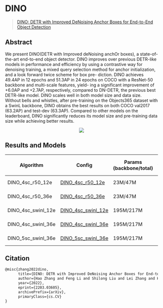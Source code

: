 # DINO

> [DINO: DETR with Improved DeNoising Anchor Boxes for End-to-End Object Detection](https://arxiv.org/abs/2203.03605)

<!-- [ALGORITHM] -->

## Abstract

We present DINO(DETR with Improved deNoising anchOr boxes), a state-of-the-art end-to-end object detector. DINO improves over previous DETR-like models in performance and efficiency by using a contrastive way for denoising training, a mixed query selection method for anchor initialization, and a look forward twice scheme for box pre- diction. DINO achieves 49.4AP in 12 epochs and 51.3AP in 24 epochs on COCO with a ResNet-50 backbone and multi-scale features, yield- ing a significant improvement of +6.0AP and +2.7AP, respectively, compared to DN-DETR, the previous best DETR-like model. DINO scales well in both model size and data size. Without bells and whistles, after pre-training on the Objects365 dataset with a SwinL backbone, DINO obtains the best results on both COCO val2017 (63.2AP) and test-dev (63.3AP). Compared to other models on the leaderboard, DINO significantly reduces its model size and pre-training data size while achieving better results.

<div align=center>
<img src="https://pai-vision-data-hz.oss-cn-zhangjiakou.aliyuncs.com/EasyCV/algo_images/detection/DINO.png"/>
</div>

## Results and Models

| Algorithm  | Config                                                       | Params<br/>(backbone/total)                            | inference time(V100)<br/>(ms/img)                      | bbox_mAP<sup>val<br/><sub>0.5:0.95</sub> | AP<sup>val<br/><sub>50</sub> | Download                                                     |
| ---------- | ------------------------------------------------------------ | ------------------------ | --------------- | ------------------------------------------------------------ | ------------------------------------------------------------ | ------------------------------------------------------------ |
| DINO_4sc_r50_12e    | [DINO_4sc_r50_12e](https://github.com/alibaba/EasyCV/tree/master/configs/detection/dino/dino_4sc_r50_12e_coco.py) | 23M/47M | 184ms |     48.71               |     66.27      | [model](https://pai-vision-data-hz.oss-cn-zhangjiakou.aliyuncs.com/EasyCV/modelzoo/detection/dino/dino_4sc_r50_12e/epoch_12.pth) - [log](https://pai-vision-data-hz.oss-cn-zhangjiakou.aliyuncs.com/EasyCV/modelzoo/detection/dino/dino_4sc_r50_12e/20220815_141403.log.json) |
| DINO_4sc_r50_36e    | [DINO_4sc_r50_36e](https://github.com/alibaba/EasyCV/tree/master/configs/detection/dino/dino_4sc_r50_36e_coco.py) | 23M/47M | 184ms |        50.69            |     68.60      | [model](https://pai-vision-data-hz.oss-cn-zhangjiakou.aliyuncs.com/EasyCV/modelzoo/detection/dino/dino_4sc_r50_36e/epoch_29.pth) - [log](https://pai-vision-data-hz.oss-cn-zhangjiakou.aliyuncs.com/EasyCV/modelzoo/detection/dino/dino_4sc_r50_36e/20220817_101549.log.json) |
| DINO_4sc_swinl_12e    | [DINO_4sc_swinl_12e](https://github.com/alibaba/EasyCV/tree/master/configs/detection/dino/dino_4sc_swinl_12e_coco.py) | 195M/217M | 155ms |        56.86            |     75.61      | [model](https://pai-vision-data-hz.oss-cn-zhangjiakou.aliyuncs.com/EasyCV/modelzoo/detection/dino/dino_4sc_swinl_12e/epoch_12.pth) - [log](https://pai-vision-data-hz.oss-cn-zhangjiakou.aliyuncs.com/EasyCV/modelzoo/detection/dino/dino_4sc_swinl_12e/20220815_211633.log.json) |
| DINO_4sc_swinl_36e    | [DINO_4sc_swinl_36e](https://github.com/alibaba/EasyCV/tree/master/configs/detection/dino/dino_4sc_swinl_36e_coco.py) | 195M/217M | 155ms |          58.04          |     76.76      | [model](https://pai-vision-data-hz.oss-cn-zhangjiakou.aliyuncs.com/EasyCV/modelzoo/detection/dino/dino_4sc_swinl_36e/epoch_34.pth) - [log](https://pai-vision-data-hz.oss-cn-zhangjiakou.aliyuncs.com/EasyCV/modelzoo/detection/dino/dino_4sc_swinl_36e/20220817_101416.log.json) |
| DINO_5sc_swinl_36e    | [DINO_5sc_swinl_36e](https://github.com/alibaba/EasyCV/tree/master/configs/detection/dino/dino_5sc_swinl_36e_coco.py) | 195M/217M | 235ms |           58.47         |     77.10      | [model](https://pai-vision-data-hz.oss-cn-zhangjiakou.aliyuncs.com/EasyCV/modelzoo/detection/dino/dino_5sc_swinl_36e/epoch_35.pth) - [log](https://pai-vision-data-hz.oss-cn-zhangjiakou.aliyuncs.com/EasyCV/modelzoo/detection/dino/dino_5sc_swinl_36e/20220820_215711.log.json) |

## Citation

```latex
@misc{zhang2022dino,
      title={DINO: DETR with Improved DeNoising Anchor Boxes for End-to-End Object Detection},
      author={Hao Zhang and Feng Li and Shilong Liu and Lei Zhang and Hang Su and Jun Zhu and Lionel M. Ni and Heung-Yeung Shum},
      year={2022},
      eprint={2203.03605},
      archivePrefix={arXiv},
      primaryClass={cs.CV}
}
```
